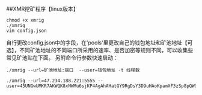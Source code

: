 ##XMR挖矿程序【linux版本】

```
chmod +x xmrig 
./xmrig 
vim config.json 
```
自行更改config.json中的字段，在'pools'里更改自己的钱包地址和矿池地址【可选】，不同矿池地址的不同端口所采用的速率、是否加密等规则不同，可以收集些常见矿池贴在下面。
另附命令行参数快速启动：
```
./xmrig --url=矿池地址:端口  --user=钱包地址 -t 线程数

./xmrig --url=47.234.188.221:5555 --user=45UNGwUMKR7AKWQK8xNWMu6sjKP4AgAhAHatGY9RgDsY3D9uHAoKpamXF3zSp8pQW9jKFS27pvfQoH5xyUb8oPMq8aS4UZf

```